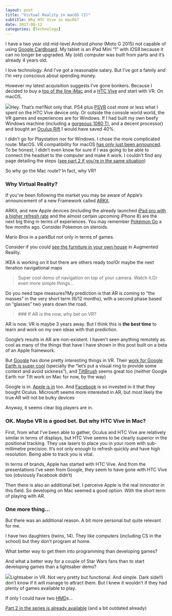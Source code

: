 ```yaml
---
layout: post
title: "Virtual Reality in macOS (I)"
subtitle: Why HTC Vive in macOS?
date: 2017-08-12
categories: [Technology]
---
```


I have a two year old mid-level Android phone (Moto G 2015) not capable of using [Google Cardboard](https://vr.google.com/cardboard/). My tablet is an iPad Mini “1” with iOS9 because it can no longer be upgraded. My (old) computer was built from parts and it’s already 4 years old.

I love technology. And I’ve got a reasonable salary. But I’ve got a family and I’m very conscious about spending money.

However my latest acquisition suggests I’ve gone bonkers. Because I decided to buy a [top of the line iMac](https://www.apple.com/uk/shop/buy-mac/imac/27-inch) and a [HTC Vive](https://www.vive.com/uk/product/) and start with VR. On macOS.

![](/img/1*loFaePosBUshd0hUZNbxxA.jpeg)Hey. That’s me!!Not only that. PS4 plus [PSVR](https://www.playstation.com/en-gb/explore/playstation-vr/) cost more or less what I spent on the HTC Vive device only. Or outside the console world world, the VR games and experiences are for Windows. If I had built my own beefy Windows machine (including a [gorgeous 1080 TI,](https://www.nvidia.com/en-us/geforce/products/10series/geforce-gtx-1080-ti/) and a decent processor) and bought an [Oculus Rift](https://www.oculus.com/) I would have saved 40%.

I didn’t go for Playstation nor for Windows. I chose the more complicated route: MacOS. VR compatibility for macOS [has only just been announced](https://www.apple.com/uk/newsroom/2017/06/macos-high-sierra-delivers-advanced-technologies-for-storage-video-and-graphics/). To be honest, I didn’t even know for sure if I was going to be able to connect the headset to the computer and make it work. I couldn’t find any page detailing the steps ([see part 2 if you’re in the same situation](https://medium.com/@gonfva/virtual-reality-in-macos-ii-39f54e0a9542))

So why go the Mac route? In fact, why VR?

### Why Virtual Reality?

If you’ve been following the market you may be aware of Apple’s announcement of a new Framework called [ARKit](https://developer.apple.com/arkit/).

ARKit, and new Apple devices (including the already launched [iPad pro with a higher refresh rate](https://www.apple.com/uk/newsroom/2017/06/ipad-pro-10-5-and-12-9-inch-models-introduces-worlds-most-advanced-display-breakthrough-performance/) and the almost certain upcoming iPhone 8) are the next big thing in terms of experiences. You may remember [Pokémon Go](http://www.pokemongo.com/en-uk/) a few months ago. Consider Pokemon on steroids.

Mario Bros in a parkBut not only in terms of games.

Consider if you could [see the furniture in your own house](https://www.macrumors.com/2017/06/19/ikea-plans-furniture-app-arkit/) in Augmented Reality.

IKEA is working on it but there are others ready too!Or maybe the next iteration navigational maps

> [](https://twitter.com/AndrewProjDent/status/888380207962443777)Super cool demo of navigation on top of your camera. Watch it.Or even more simple things…

Do you need tape measures?My prediction is that AR is coming to “the masses” in the very short term (6/12 months), with a second phase based on “glasses” two years down the road.

> [](https://twitter.com/BenedictEvans/status/872573445208408065)### If AR is the now, why bet on VR?

AR is now. VR is maybe 3 years away. But I think this is **the best time** to learn and work on my own ideas with that prediction.

Google’s results in AR are non-existent. I haven’t seen anything remotely as cool as many of the things that have I have shown in this post built on a beta of an Apple framework.

But [Google](https://hackernoon.com/tagged/google) has done pretty interesting things in VR. Their [work for Google Earth is super cool](https://www.youtube.com/watch?v=MjnR_VipKNQ) (specially the “let’s put a visual ring to provide some context and avoid sickness”), and [TiltBrush](https://www.tiltbrush.com/) seems great too (neither Google Earth nor Tilt work on Mac for now, by the way)

Google is in. [Apple is in](https://www.youtube.com/watch?v=S48T-cOG0ks) too. And [Facebook](https://hackernoon.com/tagged/facebook) is so invested in it that they bought Oculus. Microsoft seems more interested in AR, but most likely the true AR will not be bulky devices

Anyway, it seems clear big players are in.

### OK. Maybe VR is a good bet. But why HTC Vive in Mac?

First, from what I’ve been able to gather, Oculus and HTC Vive are relatively similar in terms of displays, but HTC Vive seems to be clearly superior in the positional tracking. They use lasers to place you in your room with sub-millimetre precision. It’s not only enough to refresh quickly and have high resolution. Being able to track you is vital.

In terms of brands, Apple has started with HTC Vive. And from the presentations I’ve seen from Google, they seem to have gone with HTC Vive too (obviously Facebook didn’t)

Then there is also an additional bet. I perceive Apple is the real innovator in this field. So developing on Mac seemed a good option. With the short term of playing with AR.

### One more thing…

But there was an additional reason. A bit more personal but quite relevant for me.

I have two daughters (twins, 14). They like computers (including CS in the school) but they don’t program at home.

What better way to get them into programming than developing games?

And what a better way for a couple of Star Wars fans than to start developing games than a lightsaber demo?

![](/img/1*BT3JfF_5Bfur0M1C6VEshw.png)Lightsaber in VR. Not very pretty but functional. And simple. Dark side!!I don’t know if it will manage to attract them. But I knew it wouldn’t if they had plenty of games available to play.

If only I could have two [HMD](https://en.wikipedia.org/wiki/Head-mounted_display)s…

[Part 2 in the series is already available](https://medium.com/@gonfva/virtual-reality-in-macos-ii-39f54e0a9542) (and a bit outdated already)
